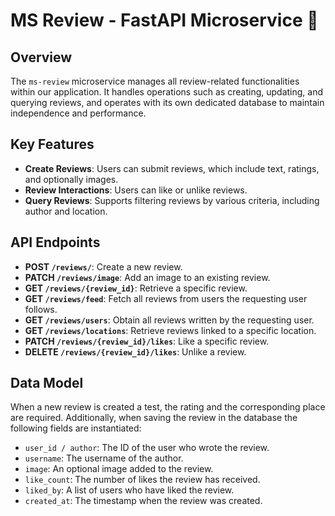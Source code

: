 # MS Review - FastAPI Microservice 🌟
## Overview
The `ms-review` microservice manages all review-related functionalities within our application. It handles operations such as creating, updating, and querying reviews, and operates with its own dedicated database to maintain independence and performance.

## Key Features
- **Create Reviews**: Users can submit reviews, which include text, ratings, and optionally images.
- **Review Interactions**: Users can like or unlike reviews.
- **Query Reviews**: Supports filtering reviews by various criteria, including author and location.

## API Endpoints
- **POST `/reviews/`**: Create a new review.
- **PATCH `/reviews/image`**: Add an image to an existing review.
- **GET `/reviews/{review_id}`**: Retrieve a specific review.
- **GET `/reviews/feed`**: Fetch all reviews from users the requesting user follows.
- **GET `/reviews/users`**: Obtain all reviews written by the requesting user.
- **GET `/reviews/locations`**: Retrieve reviews linked to a specific location.
- **PATCH `/reviews/{review_id}/likes`**: Like a specific review.
- **DELETE `/reviews/{review_id}/likes`**: Unlike a review.

## Data Model
When a new review is created a test, the rating and the corresponding place are required. Additionally, when saving the review in the database the following fields are instantiated:
- `user_id / author`: The ID of the user who wrote the review.
- `username`: The username of the author.
- `image`: An optional image added to the review.
- `like_count`: The number of likes the review has received.
- `liked_by`: A list of users who have liked the review.
- `created_at`: The timestamp when the review was created.